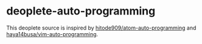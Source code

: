 deoplete-auto-programming
===

This deoplete source is inspired by [hitode909/atom-auto-programming](https://github.com/hitode909/atom-auto-programming) and [haya14busa/vim-auto-programming](https://github.com/haya14busa/vim-auto-programming).


